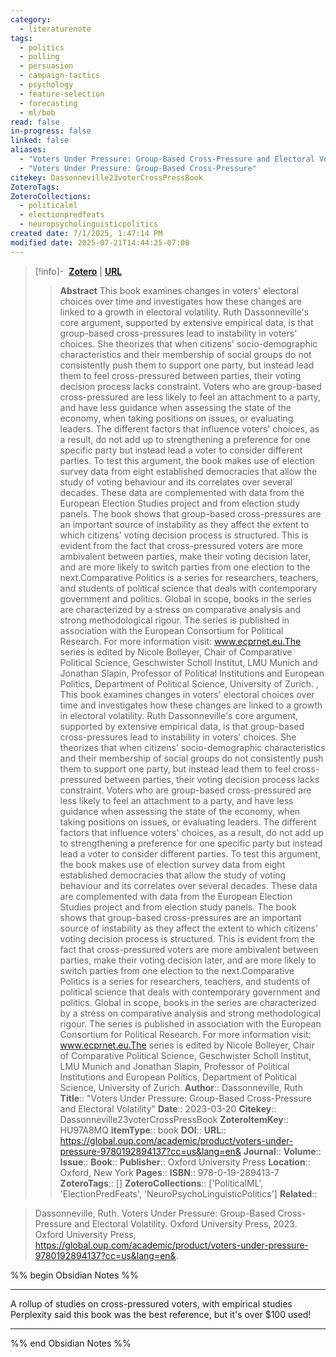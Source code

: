 ```yaml
---
category:
  - literaturenote
tags:
  - politics
  - polling
  - persuasion
  - campaign-tactics
  - psychology
  - feature-selection
  - forecasting
  - ml/bob
read: false
in-progress: false
linked: false
aliases:
  - "Voters Under Pressure: Group-Based Cross-Pressure and Electoral Volatility"
  - "Voters Under Pressure: Group-Based Cross-Pressure"
citekey: Dassonneville23voterCrossPressBook
ZoteroTags: 
ZoteroCollections:
  - politicalml
  - electionpredfeats
  - neuropsycholinguisticpolitics
created date: 7/1/2025, 1:47:14 PM
modified date: 2025-07-21T14:44:25-07:00
---
```


> [!info]- &nbsp;[**Zotero**](zotero://select/library/items/HU97A8MQ)  | [**URL**](https://global.oup.com/academic/product/voters-under-pressure-9780192894137?cc=us&lang=en&)
>> **Abstract**
> This book examines changes in voters' electoral choices over time and investigates how these changes are linked to a growth in electoral volatility. Ruth Dassonneville's core argument, supported by extensive empirical data, is that group-based cross-pressures lead to instability in voters' choices. She theorizes that when citizens' socio-demographic characteristics and their membership of social groups do not consistently push them to support one party, but instead lead them to feel cross-pressured between parties, their voting decision process lacks constraint. Voters who are group-based cross-pressured are less likely to feel an attachment to a party, and have less guidance when assessing the state of the economy, when taking positions on issues, or evaluating leaders. The different factors that influence voters' choices, as a result, do not add up to strengthening a preference for one specific party but instead lead a voter to consider different parties. To test this argument, the book makes use of election survey data from eight established democracies that allow the study of voting behaviour and its correlates over several decades. These data are complemented with data from the European Election Studies project and from election study panels. The book shows that group-based cross-pressures are an important source of instability as they affect the extent to which citizens' voting decision process is structured. This is evident from the fact that cross-pressured voters are more ambivalent between parties, make their voting decision later, and are more likely to switch parties from one election to the next.Comparative Politics is a series for researchers, teachers, and students of political science that deals with contemporary government and politics. Global in scope, books in the series are characterized by a stress on comparative analysis and strong methodological rigour. The series is published in association with the European Consortium for Political Research. For more information visit: www.ecprnet.eu.The series is edited by Nicole Bolleyer, Chair of Comparative Political Science, Geschwister Scholl Institut, LMU Munich and Jonathan Slapin, Professor of Political Institutions and European Politics, Department of Political Science, University of Zurich.                ,                  This book examines changes in voters' electoral choices over time and investigates how these changes are linked to a growth in electoral volatility. Ruth Dassonneville's core argument, supported by extensive empirical data, is that group-based cross-pressures lead to instability in voters' choices. She theorizes that when citizens' socio-demographic characteristics and their membership of social groups do not consistently push them to support one party, but instead lead them to feel cross-pressured between parties, their voting decision process lacks constraint. Voters who are group-based cross-pressured are less likely to feel an attachment to a party, and have less guidance when assessing the state of the economy, when taking positions on issues, or evaluating leaders. The different factors that influence voters' choices, as a result, do not add up to strengthening a preference for one specific party but instead lead a voter to consider different parties. To test this argument, the book makes use of election survey data from eight established democracies that allow the study of voting behaviour and its correlates over several decades. These data are complemented with data from the European Election Studies project and from election study panels. The book shows that group-based cross-pressures are an important source of instability as they affect the extent to which citizens' voting decision process is structured. This is evident from the fact that cross-pressured voters are more ambivalent between parties, make their voting decision later, and are more likely to switch parties from one election to the next.Comparative Politics is a series for researchers, teachers, and students of political science that deals with contemporary government and politics. Global in scope, books in the series are characterized by a stress on comparative analysis and strong methodological rigour. The series is published in association with the European Consortium for Political Research. For more information visit: www.ecprnet.eu.The series is edited by Nicole Bolleyer, Chair of Comparative Political Science, Geschwister Scholl Institut, LMU Munich and Jonathan Slapin, Professor of Political Institutions and European Politics, Department of Political Science, University of Zurich.
> > **Author**:: Dassonneville, Ruth
> **Title**:: "Voters Under Pressure: Group-Based Cross-Pressure and Electoral Volatility"
> **Date**:: 2023-03-20
> **Citekey**:: Dassonneville23voterCrossPressBook
> **ZoteroItemKey**:: HU97A8MQ
> **itemType**:: book
> **DOI**:: 
> **URL**:: https://global.oup.com/academic/product/voters-under-pressure-9780192894137?cc=us&lang=en&
> **Journal**:: 
> **Volume**:: 
> **Issue**:: 
> **Book**:: 
> **Publisher**:: Oxford University Press
> **Location**:: Oxford, New York
> **Pages**:: 
> **ISBN**:: 978-0-19-289413-7
> **ZoteroTags**:: []
> **ZoteroCollections**:: ['PoliticalML', 'ElectionPredFeats', 'NeuroPsychoLinguisticPolitics']
> **Related**::

>  Dassonneville, Ruth. Voters Under Pressure: Group-Based Cross-Pressure and Electoral Volatility. Oxford University Press, 2023. Oxford University Press, https://global.oup.com/academic/product/voters-under-pressure-9780192894137?cc=us&lang=en&.

%% begin Obsidian Notes %%
___
A rollup of studies on cross-pressured voters, with empirical studies  Perplexity said this book was the best reference, but it's over $100 used!
___
%% end Obsidian Notes %%
